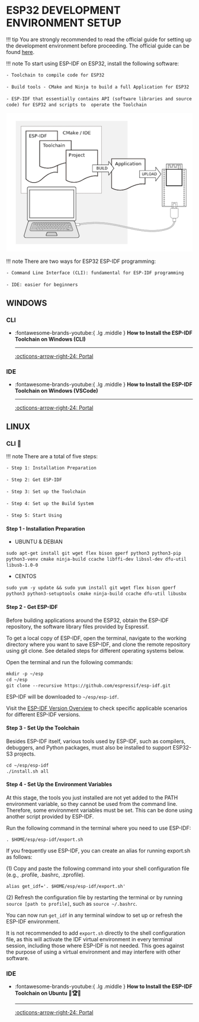 # ESP32 DEVELOPMENT ENVIRONMENT SETUP

!!! tip
    You are strongly recommended to read the official guide for setting up the development environment before proceeding. The official guide can be found [here](https://docs.espressif.com/projects/esp-idf/en/latest/esp32/get-started/index.html). 

!!! note
    To start using ESP-IDF on ESP32, install the following software:
    
    - Toolchain to compile code for ESP32
    
    - Build tools - CMake and Ninja to build a full Application for ESP32
    
    - ESP-IDF that essentially contains API (software libraries and source code) for ESP32 and scripts to  operate the Toolchain

![what you need](what-you-need.png)

!!! note
    There are two ways for ESP32 ESP-IDF programming:

    - Command Line Interface (CLI): fundamental for ESP-IDF programming

    - IDE: easier for beginners

## WINDOWS

### CLI

<div class="grid cards" markdown>

-   :fontawesome-brands-youtube:{ .lg .middle } __How to Install the ESP-IDF Toolchain on Windows (CLI)__

    ---

    [:octicons-arrow-right-24: <a href="https://docs.espressif.com/projects/esp-idf/zh_CN/latest/esp32s3/get-started/windows-setup.html" target="_blank"> Portal </a>](#)

</div>

### IDE

<div class="grid cards" markdown>

-   :fontawesome-brands-youtube:{ .lg .middle } __How to Install the ESP-IDF Toolchain on Windows (VSCode)__

    ---

    [:octicons-arrow-right-24: <a href="https://www.youtube.com/watch?v=byVPAfodTyY&list=PLOzvoM7_Knrc9MKih2gNIMwZhGBfIKQb7" target="_blank"> Portal </a>](#)

</div>

## LINUX

### CLI 🎯

!!! note
    There are a total of five steps:

    - Step 1: Installation Preparation

    - Step 2: Get ESP-IDF

    - Step 3: Set up the Toolchain

    - Step 4: Set up the Build System

    - Step 5: Start Using

#### Step 1 - Installation Preparation
- UBUNTU & DEBIAN

```shell
sudo apt-get install git wget flex bison gperf python3 python3-pip python3-venv cmake ninja-build ccache libffi-dev libssl-dev dfu-util libusb-1.0-0
```

- CENTOS

```shell
sudo yum -y update && sudo yum install git wget flex bison gperf python3 python3-setuptools cmake ninja-build ccache dfu-util libusbx
```

#### Step 2 - Get ESP-IDF

Before building applications around the ESP32, obtain the ESP-IDF repository, the software library files provided by Espressif.

To get a local copy of ESP-IDF, open the terminal, navigate to the working directory where you want to save ESP-IDF, and clone the remote repository using git clone. See detailed steps for different operating systems below.

Open the terminal and run the following commands:

```shell
mkdir -p ~/esp
cd ~/esp
git clone --recursive https://github.com/espressif/esp-idf.git
```
ESP-IDF will be downloaded to `~/esp/esp-idf`.

Visit the [ESP-IDF Version Overview](https://docs.espressif.com/projects/esp-idf/zh_CN/latest/esp32s3/versions.html) to check specific applicable scenarios for different ESP-IDF versions.

#### Step 3 - Set Up the Toolchain

Besides ESP-IDF itself, various tools used by ESP-IDF, such as compilers, debuggers, and Python packages, must also be installed to support ESP32-S3 projects.
```shell
cd ~/esp/esp-idf
./install.sh all
```
#### Step 4 - Set Up the Environment Variables

At this stage, the tools you just installed are not yet added to the PATH environment variable, so they cannot be used from the command line. Therefore, some environment variables must be set. This can be done using another script provided by ESP-IDF.

Run the following command in the terminal where you need to use ESP-IDF:

```shell
. $HOME/esp/esp-idf/export.sh
```

If you frequently use ESP-IDF, you can create an alias for running export.sh as follows:

(1) Copy and paste the following command into your shell configuration file (e.g., .profile, .bashrc, .zprofile).

```shell
alias get_idf='. $HOME/esp/esp-idf/export.sh'
```

(2) Refresh the configuration file by restarting the terminal or by running `source [path to profile]`, such as `source ~/.bashrc`.

You can now run `get_idf` in any terminal window to set up or refresh the ESP-IDF environment.

It is not recommended to add `export.sh` directly to the shell configuration file, as this will activate the IDF virtual environment in every terminal session, including those where ESP-IDF is not needed. This goes against the purpose of using a virtual environment and may interfere with other software.

### IDE

<div class="grid cards" markdown>

-   :fontawesome-brands-youtube:{ .lg .middle } __How to Install the ESP-IDF Toolchain on Ubuntu 🎯🏆✅__

    ---

    [:octicons-arrow-right-24: <a href="https://www.youtube.com/watch?v=Hj3okDU-CIY&list=PLOzvoM7_Knrc9MKih2gNIMwZhGBfIKQb7&index=4" target="_blank"> Portal </a>](#)

</div>